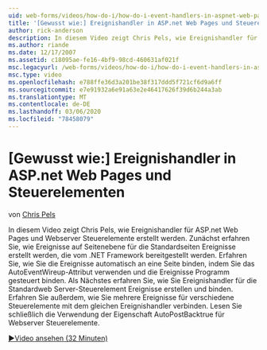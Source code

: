 ```yaml
---
uid: web-forms/videos/how-do-i/how-do-i-event-handlers-in-aspnet-web-pages-and-controls
title: '[Gewusst wie:] Ereignishandler in ASP.net Web Pages und Steuerelementen | Microsoft-Dokumentation'
author: rick-anderson
description: In diesem Video zeigt Chris Pels, wie Ereignishandler für ASP.net Web Pages und Webserver Steuerelemente erstellt werden. Zunächst erfahren Sie, wie Ereignisse auf Seitenebene erstellt werden.
ms.author: riande
ms.date: 12/17/2007
ms.assetid: c18095ae-fe16-4bf9-98cd-460631af021f
msc.legacyurl: /web-forms/videos/how-do-i/how-do-i-event-handlers-in-aspnet-web-pages-and-controls
msc.type: video
ms.openlocfilehash: e788ffe36d3a201be38f317ddd5f721cf6d9a6ff
ms.sourcegitcommit: e7e91932a6e91a63e2e46417626f39d6b244a3ab
ms.translationtype: MT
ms.contentlocale: de-DE
ms.lasthandoff: 03/06/2020
ms.locfileid: "78458079"
---
```

# <a name="how-do-i-event-handlers-in-aspnet-web-pages-and-controls"></a>[Gewusst wie:] Ereignishandler in ASP.net Web Pages und Steuerelementen

von [Chris Pels](https://twitter.com/chrispels)

In diesem Video zeigt Chris Pels, wie Ereignishandler für ASP.net Web Pages und Webserver Steuerelemente erstellt werden. Zunächst erfahren Sie, wie Ereignisse auf Seitenebene für die Standardseiten Ereignisse erstellt werden, die vom .NET Framework bereitgestellt werden. Erfahren Sie, wie Sie die Ereignisse automatisch an eine Seite binden, indem Sie das AutoEventWireup-Attribut verwenden und die Ereignisse Programm gesteuert binden. Als Nächstes erfahren Sie, wie Sie Ereignishandler für die Standardweb Server-Steuerelement Ereignisse erstellen und binden. Erfahren Sie außerdem, wie Sie mehrere Ereignisse für verschiedene Steuerelemente mit dem gleichen Ereignishandler verbinden. Lesen Sie schließlich die Verwendung der Eigenschaft AutoPostBacktrue für Webserver Steuerelemente.

[&#9654;Video ansehen (32 Minuten)](https://channel9.msdn.com/Blogs/ASP-NET-Site-Videos/how-do-i-event-handlers-in-aspnet-web-pages-and-controls)
